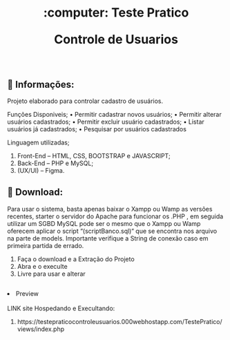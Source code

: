 <h1 align="Center">
  :computer: Teste Pratico
  <p>Controle de Usuarios</p>
</h1><br>

## :bell: Informações:

Projeto elaborado para controlar cadastro de usuários.

Funções Disponiveis;
•	Permitir cadastrar novos usuários;
•	Permitir alterar usuários cadastrados;
•	Permitir excluir usuário cadastrados;
•	Listar usuários já cadastrados;
•	Pesquisar por usuários cadastrados

Linguagem utilizadas;
1.	Front-End – HTML, CSS, BOOTSTRAP e JAVASCRIPT;
2.	Back-End – PHP e MySQL;
3.	(UX/UI) – Figma.

## :open_file_folder: Download:

Para usar o sistema, basta apenas baixar o Xampp ou Wamp as versões recentes, starter o servidor do Apache para funcionar os .PHP , em seguida utilizar um SGBD MySQL pode ser o mesmo que o Xampp ou Wamp oferecem aplicar o script “(scriptBanco.sql)“ que se encontra nos arquivo na parte de models. Importante verifique a String de conexão caso em primeira partida de errado.
<ol>
  <li>Faça o download e a Extração do Projeto</li>
  <li>Abra e o execulte</li>
  <li>Livre para usar e alterar</li>
</ol>

##

<li>Preview</li><br>
LINK site Hospedando e Execultando:
<ol>
  <li>https://testepraticocontroleusuarios.000webhostapp.com/TestePratico/views/index.php</li>
</ol>

##


